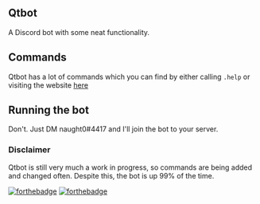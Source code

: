 ## Qtbot

A Discord bot with some neat functionality.

## Commands

Qtbot has a lot of commands which you can find by either calling `.help` or visiting the website [here](http://definitelynaught.me)

## Running the bot

Don't. Just DM naught0#4417 and I'll join the bot to your server.

### Disclaimer

Qtbot is still very much a work in progress, so commands are being added and changed often. Despite this, the bot is up 99% of the time.

[![forthebadge](http://forthebadge.com/images/badges/made-with-python.svg)](http://forthebadge.com)
[![forthebadge](http://forthebadge.com/images/badges/built-with-love.svg)](http://forthebadge.com)
